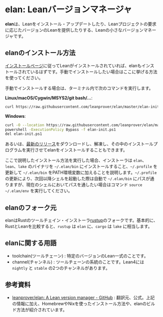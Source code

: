 # elan: Leanバージョンマネージャ

**elan**は、Leanをインストール・アップデートしたり、Leanプロジェクトの要求に応じたバージョンのLeanを提供したりする、Leanの小さなバージョンマネージャです。

## elanのインストール方法

[インストールページ](./how-to-install.md)に従ってLeanがインストールされていれば、elanもインストールされているはずです。手動でインストールしたい場合はここに挙げる方法を使ってください。

手動でインストールする場合は、ターミナル内で次のコマンドを実行します。

**Linux/macOS/Cygwin/MSYS2/git bash/...**:

```bash
curl https://raw.githubusercontent.com/leanprover/elan/master/elan-init.sh -sSf | sh
```

**Windows**:

```bash
curl -O --location https://raw.githubusercontent.com/leanprover/elan/master/elan-init.ps1
powershell -ExecutionPolicy Bypass -f elan-init.ps1
del elan-init.ps1
```

あるいは、[最新のリリース](https://github.com/leanprover/elan/releases/latest)をダウンロードし、解凍し、その中のインストールプログラムを実行させてelanをインストールすることもできます。

ここで説明したインストール方法を実行した場合、インストーラは ``elan``、``lean``、``lake`` のバイナリを ``~/.elan/bin`` にインストールすること、``~/.profile`` を更新して ``~/.elan/bin`` をPATH環境変数に加えることを説明します。``~/.profile`` の更新により、次回以降シェルを起動した際は自動で ``~/.elan/bin`` にパスが通りますが、現在のシェルにおいてパスを通したい場合はコマンド ``source ~/.elan/env`` を実行してください。

## elanのフォーク元

elanはRustのツールチェイン・インストーラ[rustup](https://github.com/rust-lang/rustup)のフォークです。基本的に、RustとLeanを比較すると、``rustup`` は ``elan`` に、``cargo`` は ``lake`` に相当します。

## elanに関する用語

- toolchain(ツールチェーン) : 特定のバージョンのLean一式のことです。
- channel(チャンネル) : ツールチェーンの系統のことです。Lean4には ``nightly`` と ``stable`` の2つのチャンネルがあります。

## 参考資料
- [leanprover/elan: A Lean version manager - GitHub](https://github.com/leanprover/elan) : 翻訳元、公式。上記の情報に加え、HomebrewやNixを使ったインストール方法や、elanのビルド方法が紹介されています。
